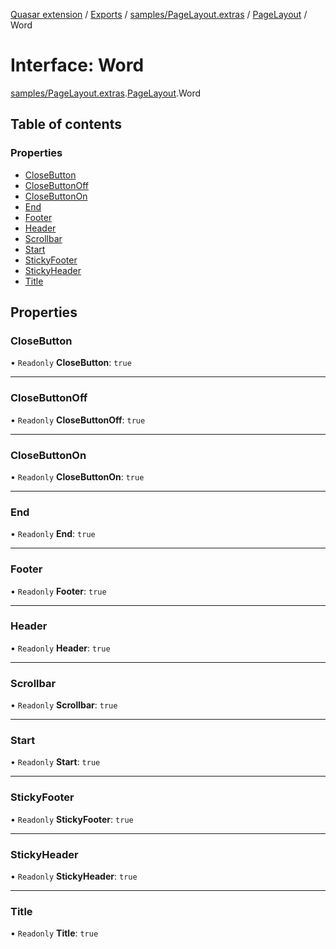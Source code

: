 [Quasar extension](../index.md) / [Exports](../modules.md) / [samples/PageLayout.extras](../modules/samples_PageLayout_extras.md) / [PageLayout](../modules/samples_PageLayout_extras.PageLayout.md) / Word

# Interface: Word

[samples/PageLayout.extras](../modules/samples_PageLayout_extras.md).[PageLayout](../modules/samples_PageLayout_extras.PageLayout.md).Word

## Table of contents

### Properties

- [CloseButton](samples_PageLayout_extras.PageLayout.Word.md#closebutton)
- [CloseButtonOff](samples_PageLayout_extras.PageLayout.Word.md#closebuttonoff)
- [CloseButtonOn](samples_PageLayout_extras.PageLayout.Word.md#closebuttonon)
- [End](samples_PageLayout_extras.PageLayout.Word.md#end)
- [Footer](samples_PageLayout_extras.PageLayout.Word.md#footer)
- [Header](samples_PageLayout_extras.PageLayout.Word.md#header)
- [Scrollbar](samples_PageLayout_extras.PageLayout.Word.md#scrollbar)
- [Start](samples_PageLayout_extras.PageLayout.Word.md#start)
- [StickyFooter](samples_PageLayout_extras.PageLayout.Word.md#stickyfooter)
- [StickyHeader](samples_PageLayout_extras.PageLayout.Word.md#stickyheader)
- [Title](samples_PageLayout_extras.PageLayout.Word.md#title)

## Properties

### CloseButton

• `Readonly` **CloseButton**: ``true``

___

### CloseButtonOff

• `Readonly` **CloseButtonOff**: ``true``

___

### CloseButtonOn

• `Readonly` **CloseButtonOn**: ``true``

___

### End

• `Readonly` **End**: ``true``

___

### Footer

• `Readonly` **Footer**: ``true``

___

### Header

• `Readonly` **Header**: ``true``

___

### Scrollbar

• `Readonly` **Scrollbar**: ``true``

___

### Start

• `Readonly` **Start**: ``true``

___

### StickyFooter

• `Readonly` **StickyFooter**: ``true``

___

### StickyHeader

• `Readonly` **StickyHeader**: ``true``

___

### Title

• `Readonly` **Title**: ``true``
